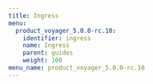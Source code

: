 ```yaml
---
title: Ingress
menu:
  product_voyager_5.0.0-rc.10:
    identifier: ingress
    name: Ingress
    parent: guides
    weight: 100
menu_name: product_voyager_5.0.0-rc.10
---
```

